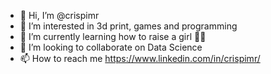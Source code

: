 - 👋 Hi, I’m @crispimr
- 👀 I’m interested in 3d print, games and programming
- 🌱 I’m currently learning how to raise a girl 👶🏻
- 💞️ I’m looking to collaborate on Data Science
- 📫 How to reach me https://www.linkedin.com/in/crispimr/

<!---
crispimr/crispimr is a ✨ special ✨ repository because its `README.md` (this file) appears on your GitHub profile.
You can click the Preview link to take a look at your changes.
--->
